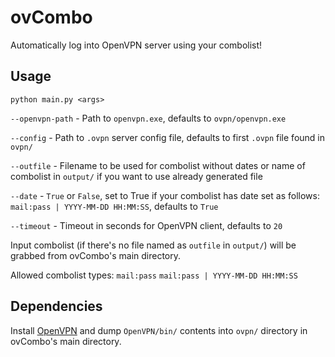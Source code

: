 # ovCombo

Automatically log into OpenVPN server using your combolist!

## Usage

`python main.py <args>`

`--openvpn-path` - Path to `openvpn.exe`, defaults to `ovpn/openvpn.exe`

`--config` - Path to `.ovpn` server config file, defaults to first `.ovpn` file found in `ovpn/`

`--outfile` - Filename to be used for combolist without dates or name of combolist in `output/` if you want to use already generated file

`--date` - `True` or `False`, set to True if your combolist has date set as follows: `mail:pass | YYYY-MM-DD HH:MM:SS`, defaults to `True`

`--timeout` - Timeout in seconds for OpenVPN client, defaults to `20`

Input combolist (if there's no file named as `outfile` in `output/`) will be grabbed from ovCombo's main directory.

Allowed combolist types:
`mail:pass`
`mail:pass | YYYY-MM-DD HH:MM:SS`

## Dependencies

Install [OpenVPN](https://openvpn.net/community-downloads/) and dump `OpenVPN/bin/` contents into `ovpn/` directory in ovCombo's main directory.
